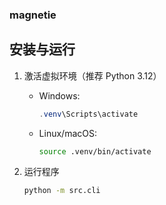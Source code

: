 ### magnetie

## 安装与运行

1. 激活虚拟环境（推荐 Python 3.12）  
   - Windows:
     ```powershell
     .venv\Scripts\activate
     ```
   - Linux/macOS:
     ```bash
     source .venv/bin/activate
     ```

2. 运行程序
   ```bash
   python -m src.cli
   ```